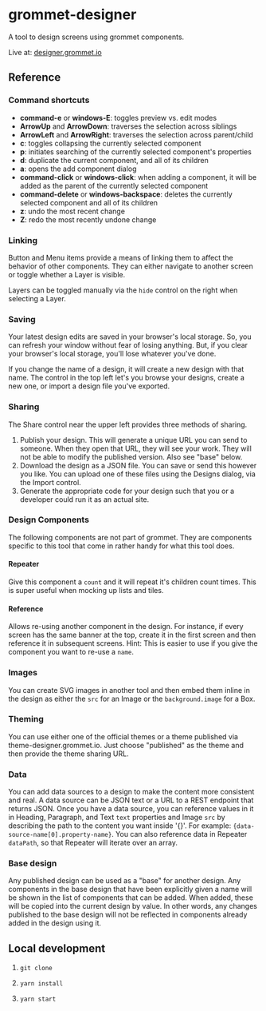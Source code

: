 # grommet-designer

A tool to design screens using grommet components.

Live at: [designer.grommet.io](https://designer.grommet.io)

## Reference

### Command shortcuts

- **command-e** or **windows-E**: toggles preview vs. edit modes
- **ArrowUp** and **ArrowDown**: traverses the selection across siblings
- **ArrowLeft** and **ArrowRight**: traverses the selection across parent/child
- **c**: toggles collapsing the currently selected component
- **p**: initiates searching of the currently selected component's properties
- **d**: duplicate the current component, and all of its children
- **a**: opens the add component dialog
- **command-click** or **windows-click**: when adding a component, it
  will be added as the parent of the currently selected component
- **command-delete** or **windows-backspace**: deletes the currently
  selected component and all of its children
- **z**: undo the most recent change
- **Z**: redo the most recently undone change

### Linking

Button and Menu items provide a means of linking them to affect the behavior
of other components. They can either navigate to another screen or toggle
whether a Layer is visible.

Layers can be toggled manually via the `hide` control on the right
when selecting a Layer.

### Saving

Your latest design edits are saved in your browser's local storage. So,
you can refresh your window without fear of losing anything. But, if you
clear your browser's local storage, you'll lose whatever you've done.

If you change the name of a design, it will create a new design with that name.
The control in the top left let's you browse your designs, create a new one,
or import a design file you've exported.

### Sharing

The Share control near the upper left provides three methods of sharing.

1. Publish your design. This will generate a unique URL you can send
   to someone. When they open that URL, they will see your work. They will not be
   able to modify the published version. Also see "base" below.
1. Download the design as a JSON file. You can save or send this
   however you like. You can upload one of these files using the Designs
   dialog, via the Import control.
1. Generate the appropriate code for your design such that you
   or a developer could run it as an actual site.

### Design Components

The following components are not part of grommet. They are components
specific to this tool that come in rather handy for what this tool does.

#### Repeater

Give this component a `count` and it will repeat it's children count times.
This is super useful when mocking up lists and tiles.

#### Reference

Allows re-using another component in the design. For instance, if every
screen has the same banner at the top, create it in the first screen and
then reference it in subsequent screens. Hint: This is easier to use if you
give the component you want to re-use a `name`.

### Images

You can create SVG images in another tool and then embed them inline in the
design as either the `src` for an Image or the `background.image` for a Box.

### Theming

You can use either one of the official themes or a theme published
via theme-designer.grommet.io. Just choose "published" as the theme and then
provide the theme sharing URL.

### Data

You can add data sources to a design to make the content more consistent
and real. A data source can be JSON text or a URL to a REST endpoint that
returns JSON. Once you have a data source, you can reference values in it
in Heading, Paragraph, and Text `text` properties and Image `src`
by describing the path to the content
you want inside '{}'. For example: `{data-source-name[0].property-name}`.
You can also reference data in Repeater `dataPath`, so that Repeater will
iterate over an array.

### Base design

Any published design can be used as a "base" for another design. Any
components in the base design that have been explicitly given a name will
be shown in the list of components that can be added. When added, these will
be copied into the current design by value. In other words, any changes
published to the base design will not be reflected in components already
added in the design using it.

## Local development

1. `git clone`

1. `yarn install`

1. `yarn start`
